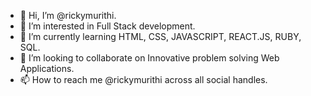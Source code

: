 - 👋 Hi, I’m @rickymurithi.
- 👀 I’m interested in Full Stack development.
- 🌱 I’m currently learning HTML, CSS, JAVASCRIPT, REACT.JS, RUBY, SQL.
- 💞️ I’m looking to collaborate on Innovative problem solving Web Applications.
- 📫 How to reach me @rickymurithi across all social handles.

<!---
rickymurithi/rickymurithi is a ✨ special ✨ repository because its `README.md` (this file) appears on your GitHub profile.
You can click the Preview link to take a look at your changes.
--->
